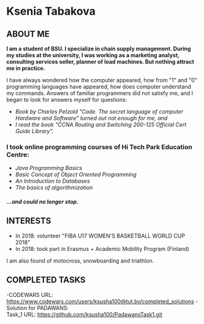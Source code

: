 # Ksenia Tabakova
## ABOUT ME
**I am a student of BSU. I specialize in chain supply management. During my studies at the university, I was working as a marketing analyst, consulting services seller, planner of load machines. But nothing attract me in practice.**

I have always wondered how the computer appeared, how from "1" and "0" programming languages have appeared, how does computer understand my commands. Answers of familiar programmers did not satisfy me, and I began to look for answers myself for questions:

- *Book by Charles Petzold "Code. The secret language of computer Hardware and Software" turned out not enough for me, and*
- *I read the book "CCNA Routing and Switching 200-125 Official Cert Guide Library".*

### I took online programming courses of  Hi Tech Park Education Centre:
- *Java Programming Basics*
- *Basic Concept of Object Oriented Programming*
- *An Introduction to Databases*
- *The basics of algorithmization*

#### <a name="content1"></a> *...and could no longer stop.*

## INTERESTS

- In 2018: volunteer "FIBA U17 WOMEN'S BASKETBALL WORLD CUP 2018"
- In 2018: took part in Erasmus + Academic Mobility Program (Finland)

I am also found of motocross, snowboarding and triathlon.

## COMPLETED TASKS

-CODEWARS URL: https://www.codewars.com/users/ksusha100@tut.by/completed_solutions
-Solution for PADAWANS:  
 Task_1 URL: https://github.com/ksusha100/PadawansTask1.git 



